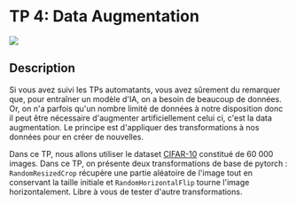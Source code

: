 # TP 4: Data Augmentation

![](./shema_dropout.png)

## Description
Si vous avez suivi les TPs automatants, vous avez sûrement du remarquer que, pour entraîner un modèle d'IA, 
on a besoin de beaucoup de données. Or, on n'a parfois qu'un nombre limité de données à notre disposition donc il peut être nécessaire d'augmenter artificiellement celui ci, 
c'est la data augmentation. Le principe est d'appliquer des transformations à nos données pour en créer de nouvelles.

Dans ce TP, nous allons utiliser le dataset [CIFAR-10](https://www.cs.toronto.edu/~kriz/cifar.html) constitué de 
60 000 images. Dans ce TP, on présente deux transformations de base de pytorch : 
`RandomResizedCrop` récupère une partie aléatoire de l'image tout en conservant la taille initiale et 
`RandomHorizontalFlip` tourne l'image horizontalement. Libre à vous de tester d'autre transformations.

